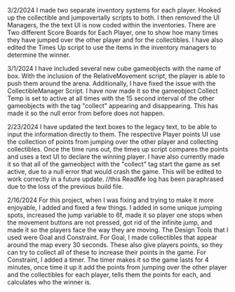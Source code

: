 3/2/2024 I made two separate inventory systems for each player. Hooked up the collectible and jumpovertally scripts to both. I then removed the UI Managers, the the text UI is now coded within the inventories. There are Two different Score Boards for Each Player, one to show hoe many times they have jumped over the other player and for the collectibles. I have also edited the Times Up script to use the items in the inventory managers to determine the winner.

3/1/2024 I have included several new cube gameobjects with the name of box. With the inclusion of the RelativeMovement script, the player is able to push them around the arena. Additionally, I have fixed the issue with the CollectibleManager Script. I have now made it so the gameobject Collect Temp is set to active at all times with the 15 second interval of the other gameobjects with the tag "collect" appearing and disappearing. This has made it so the null error from before does not happen.

2/23/2024 I have updated the text boxes to the legacy text, to be able to input the information directly to them. The respective Player points UI use the collection of points from jumping over the other player and collecting collectibles. Once the time runs out, the times up script compares the points and uses a text UI to declare the winning player. I have also currently made it so that all of the gameobject with the "collect" tag start the game as set active, due to a null error that would crash the game. This will be edited to work correctly in a future update. //this ReadMe log has been paraphrased due to the loss of the previous build file.

2/16/2024 For this project, when I was fixing and trying to make it more enjoyable, I added and fixed a few things. I added in some unique jumping spots, increased the jump variable to 6f, made it so player one stops when the movement buttons are not pressed, got rid of the infinite jump, and made it so the players face the way they are moving. The Design Tools that I used were Goal and Constraint. For Goal, I made collectibles that appear around the map every 30 seconds. These also give players points, so they can try to collect all of these to increase their points in the game. For Constraint, I added a timer. The timer makes it so the game lasts for 4 minutes, once time it up it add the points from jumping over the other player and the collectibles for each player, tells them the points for each, and calculates who the winner is.
